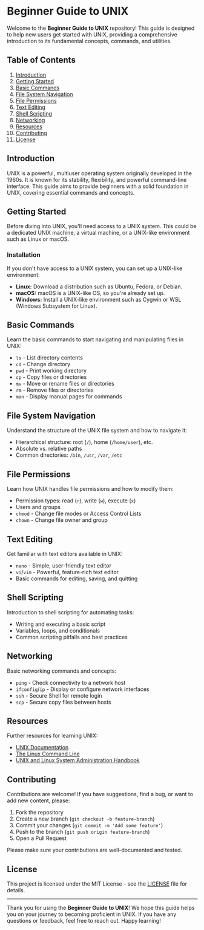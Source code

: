 # Beginner Guide to UNIX

Welcome to the **Beginner Guide to UNIX** repository! This guide is designed to help new users get started with UNIX, providing a comprehensive introduction to its fundamental concepts, commands, and utilities.

## Table of Contents

1. [Introduction](#introduction)
2. [Getting Started](#getting-started)
3. [Basic Commands](#basic-commands)
4. [File System Navigation](#file-system-navigation)
5. [File Permissions](#file-permissions)
6. [Text Editing](#text-editing)
7. [Shell Scripting](#shell-scripting)
8. [Networking](#networking)
9. [Resources](#resources)
10. [Contributing](#contributing)
11. [License](#license)

## Introduction

UNIX is a powerful, multiuser operating system originally developed in the 1960s. It is known for its stability, flexibility, and powerful command-line interface. This guide aims to provide beginners with a solid foundation in UNIX, covering essential commands and concepts.

## Getting Started

Before diving into UNIX, you'll need access to a UNIX system. This could be a dedicated UNIX machine, a virtual machine, or a UNIX-like environment such as Linux or macOS.

### Installation

If you don't have access to a UNIX system, you can set up a UNIX-like environment:

- **Linux:** Download a distribution such as Ubuntu, Fedora, or Debian.
- **macOS:** macOS is a UNIX-like OS, so you're already set up.
- **Windows:** Install a UNIX-like environment such as Cygwin or WSL (Windows Subsystem for Linux).

## Basic Commands

Learn the basic commands to start navigating and manipulating files in UNIX:

- `ls` - List directory contents
- `cd` - Change directory
- `pwd` - Print working directory
- `cp` - Copy files or directories
- `mv` - Move or rename files or directories
- `rm` - Remove files or directories
- `man` - Display manual pages for commands

## File System Navigation

Understand the structure of the UNIX file system and how to navigate it:

- Hierarchical structure: root (`/`), home (`/home/user`), etc.
- Absolute vs. relative paths
- Common directories: `/bin`, `/usr`, `/var`, `/etc`

## File Permissions

Learn how UNIX handles file permissions and how to modify them:

- Permission types: read (`r`), write (`w`), execute (`x`)
- Users and groups
- `chmod` - Change file modes or Access Control Lists
- `chown` - Change file owner and group

## Text Editing

Get familiar with text editors available in UNIX:

- `nano` - Simple, user-friendly text editor
- `vi`/`vim` - Powerful, feature-rich text editor
- Basic commands for editing, saving, and quitting

## Shell Scripting

Introduction to shell scripting for automating tasks:

- Writing and executing a basic script
- Variables, loops, and conditionals
- Common scripting pitfalls and best practices

## Networking

Basic networking commands and concepts:

- `ping` - Check connectivity to a network host
- `ifconfig`/`ip` - Display or configure network interfaces
- `ssh` - Secure Shell for remote login
- `scp` - Secure copy files between hosts

## Resources

Further resources for learning UNIX:

- [UNIX Documentation](https://www.unix.com/man-page/)
- [The Linux Command Line](http://linuxcommand.org/tlcl.php)
- [UNIX and Linux System Administration Handbook](https://www.amazon.com/UNIX-Linux-System-Administration-Handbook/dp/0134277554)

## Contributing

Contributions are welcome! If you have suggestions, find a bug, or want to add new content, please:

1. Fork the repository
2. Create a new branch (`git checkout -b feature-branch`)
3. Commit your changes (`git commit -m 'Add some feature'`)
4. Push to the branch (`git push origin feature-branch`)
5. Open a Pull Request

Please make sure your contributions are well-documented and tested.

## License

This project is licensed under the MIT License - see the [LICENSE](LICENSE) file for details.

---

Thank you for using the **Beginner Guide to UNIX**! We hope this guide helps you on your journey to becoming proficient in UNIX. If you have any questions or feedback, feel free to reach out. Happy learning!

